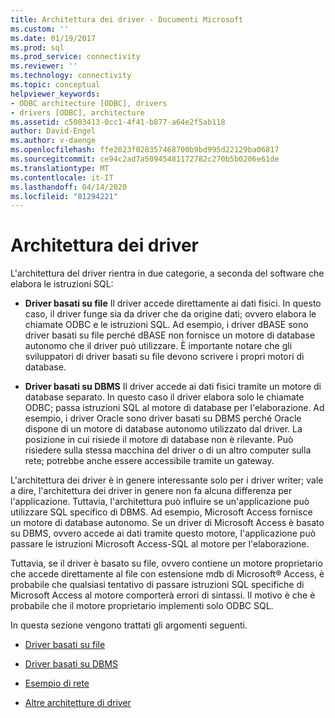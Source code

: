 ```yaml
---
title: Architettura dei driver - Documenti Microsoft
ms.custom: ''
ms.date: 01/19/2017
ms.prod: sql
ms.prod_service: connectivity
ms.reviewer: ''
ms.technology: connectivity
ms.topic: conceptual
helpviewer_keywords:
- ODBC architecture [ODBC], drivers
- drivers [ODBC], architecture
ms.assetid: c5003413-0cc1-4f41-b877-a64e2f5ab118
author: David-Engel
ms.author: v-daenge
ms.openlocfilehash: ffe2023f028357468700b9bd995d22129ba06817
ms.sourcegitcommit: ce94c2ad7a50945481172782c270b5b0206e61de
ms.translationtype: MT
ms.contentlocale: it-IT
ms.lasthandoff: 04/14/2020
ms.locfileid: "81294221"
---
```

# <a name="driver-architecture"></a>Architettura dei driver
L'architettura del driver rientra in due categorie, a seconda del software che elabora le istruzioni SQL:  
  
-   **Driver basati su file** Il driver accede direttamente ai dati fisici. In questo caso, il driver funge sia da driver che da origine dati; ovvero elabora le chiamate ODBC e le istruzioni SQL. Ad esempio, i driver dBASE sono driver basati su file perché dBASE non fornisce un motore di database autonomo che il driver può utilizzare. È importante notare che gli sviluppatori di driver basati su file devono scrivere i propri motori di database.  
  
-   **Driver basati su DBMS** Il driver accede ai dati fisici tramite un motore di database separato. In questo caso il driver elabora solo le chiamate ODBC; passa istruzioni SQL al motore di database per l'elaborazione. Ad esempio, i driver Oracle sono driver basati su DBMS perché Oracle dispone di un motore di database autonomo utilizzato dal driver. La posizione in cui risiede il motore di database non è rilevante. Può risiedere sulla stessa macchina del driver o di un altro computer sulla rete; potrebbe anche essere accessibile tramite un gateway.  
  
 L'architettura dei driver è in genere interessante solo per i driver writer; vale a dire, l'architettura dei driver in genere non fa alcuna differenza per l'applicazione. Tuttavia, l'architettura può influire se un'applicazione può utilizzare SQL specifico di DBMS. Ad esempio, Microsoft Access fornisce un motore di database autonomo. Se un driver di Microsoft Access è basato su DBMS, ovvero accede ai dati tramite questo motore, l'applicazione può passare le istruzioni Microsoft Access-SQL al motore per l'elaborazione.  
  
 Tuttavia, se il driver è basato su file, ovvero contiene un motore proprietario che accede direttamente al file con estensione mdb di Microsoft® Access, è probabile che qualsiasi tentativo di passare istruzioni SQL specifiche di Microsoft Access al motore comporterà errori di sintassi. Il motivo è che è probabile che il motore proprietario implementi solo ODBC SQL.  
  
 In questa sezione vengono trattati gli argomenti seguenti.  
  
-   [Driver basati su file](../../odbc/reference/file-based-drivers.md)  
  
-   [Driver basati su DBMS](../../odbc/reference/dbms-based-drivers.md)  
  
-   [Esempio di rete](../../odbc/reference/network-example.md)  
  
-   [Altre architetture di driver](../../odbc/reference/other-driver-architectures.md)
